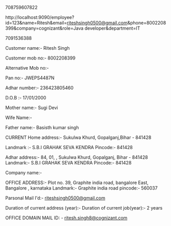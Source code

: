 708759607822






http://localhost:9090/employee?id=123&name=Ritesh&email=riteshsingh0500@gmail.com&phone=8002208399&company=cognizant&role=Java developer&department=IT



7091536388

Customer name:- Ritesh Singh

Customer mob no:- 8002208399

Alternative Mob no:- 

Pan no:- JWEPS4487N

Adhar number:- 236423805460


D.O.B :- 17/01/2000


Mother name:- Sugi Devi

Wife Name:- 

Father name:- Basisth kumar singh

CURRENT Home address:- Sukulwa Khurd, Gopalganj,Bihar - 841428

Landmark :- S.B.I GRAHAK SEVA KENDRA
Pincode:- 841428

Adhar address:- 84, 01, , Sukulwa Khurd, Gopalganj,
Bihar - 841428
Landmark:- S.B.I GRAHAK SEVA KENDRA
Pincode:- 841428

Company name:- 

 OFFICE ADDRESS:-  Plot no. 39, Graphite india road, bangalore East, Bangalore , karnataka 
 Landmark:- Graphite india road
 pincode:- 560037

Parsonal Mail I'd:- riteshsingh0500@gmail.com

Duration of current address (year):- 
Duration of current job(year):- 2 years 

OFFICE DOMAIN MAIL ID: - ritesh.singh8@cognizant.com
